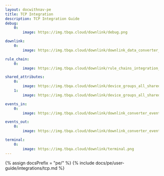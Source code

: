 ```yaml
---
layout: docwithnav-pe
title: TCP Integration
description: TCP Integration Guide
debug:
    0:
        image: https://img.tbqa.cloud/downlink/debug.png

downlink:
    0:
        image: https://img.tbqa.cloud/downlink/downlink_data_converter_details.png

rule_chain:
    0:
        image: https://img.tbqa.cloud/downlink/rule_chains_integration_downlink.png

shared_attributes:
    0:
        image: https://img.tbqa.cloud/downlink/device_groups_all_shared_attributes.png
    1:
        image: https://img.tbqa.cloud/downlink/device_groups_all_shared_attributes_update.png

events_in:
    0:
        image: https://img.tbqa.cloud/downlink/downlink_converter_events_in.png

events_out:
    0:
        image: https://img.tbqa.cloud/downlink/downlink_converter_events_out.png

terminal:
    0:
        image: https://img.tbqa.cloud/downlink/terminal.png
---
```



{% assign docsPrefix = "pe/" %}
{% include docs/pe/user-guide/integrations/tcp.md %}
